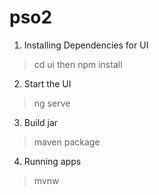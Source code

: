 # pso2

1. Installing Dependencies for UI
> cd ui
then
> npm install
  
2. Start the UI
> ng serve
  
3. Build jar
> maven package
  
4. Running apps
> mvnw
